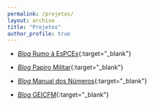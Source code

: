```yaml
---
permalink: /projetos/
layout: archive
title: "Projetos"
author_profile: true
---
```


* [*Blog* Rumo à EsPCEx](https://espcex2014.blogspot.com/){:target="_blank"}

* [*Blog* Papiro Militar](https://papiromilitar.blogspot.com/){:target="_blank"}

* [*Blog* Manual dos Números](https://manualdosnumeros.blogspot.com/){:target="_blank"}

* [*Blog* GEICFM](https://geicfm.blogspot.com/){:target="_blank"}
